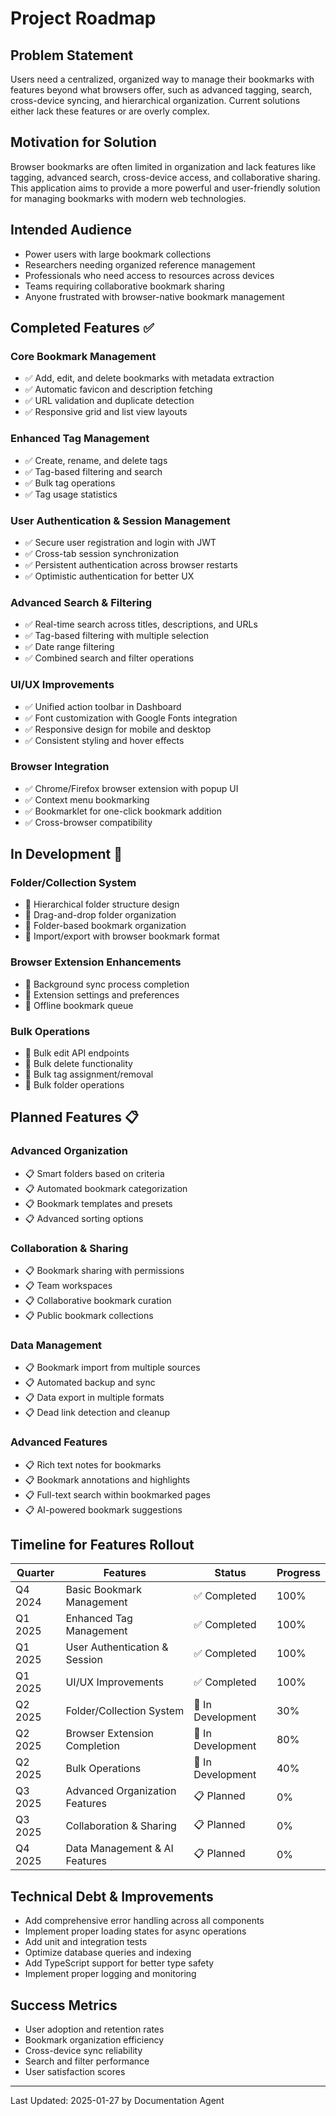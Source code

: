 # Project Roadmap

## Problem Statement
Users need a centralized, organized way to manage their bookmarks with features beyond what browsers offer, such as advanced tagging, search, cross-device syncing, and hierarchical organization. Current solutions either lack these features or are overly complex.

## Motivation for Solution
Browser bookmarks are often limited in organization and lack features like tagging, advanced search, cross-device access, and collaborative sharing. This application aims to provide a more powerful and user-friendly solution for managing bookmarks with modern web technologies.

## Intended Audience
- Power users with large bookmark collections
- Researchers needing organized reference management
- Professionals who need access to resources across devices
- Teams requiring collaborative bookmark sharing
- Anyone frustrated with browser-native bookmark management

## Completed Features ✅

### Core Bookmark Management
- ✅ Add, edit, and delete bookmarks with metadata extraction
- ✅ Automatic favicon and description fetching
- ✅ URL validation and duplicate detection
- ✅ Responsive grid and list view layouts

### Enhanced Tag Management
- ✅ Create, rename, and delete tags
- ✅ Tag-based filtering and search
- ✅ Bulk tag operations
- ✅ Tag usage statistics

### User Authentication & Session Management
- ✅ Secure user registration and login with JWT
- ✅ Cross-tab session synchronization
- ✅ Persistent authentication across browser restarts
- ✅ Optimistic authentication for better UX

### Advanced Search & Filtering
- ✅ Real-time search across titles, descriptions, and URLs
- ✅ Tag-based filtering with multiple selection
- ✅ Date range filtering
- ✅ Combined search and filter operations

### UI/UX Improvements
- ✅ Unified action toolbar in Dashboard
- ✅ Font customization with Google Fonts integration
- ✅ Responsive design for mobile and desktop
- ✅ Consistent styling and hover effects

### Browser Integration
- ✅ Chrome/Firefox browser extension with popup UI
- ✅ Context menu bookmarking
- ✅ Bookmarklet for one-click bookmark addition
- ✅ Cross-browser compatibility

## In Development 🔄

### Folder/Collection System
- 🔄 Hierarchical folder structure design
- 🔄 Drag-and-drop folder organization
- 🔄 Folder-based bookmark organization
- 🔄 Import/export with browser bookmark format

### Browser Extension Enhancements
- 🔄 Background sync process completion
- 🔄 Extension settings and preferences
- 🔄 Offline bookmark queue

### Bulk Operations
- 🔄 Bulk edit API endpoints
- 🔄 Bulk delete functionality
- 🔄 Bulk tag assignment/removal
- 🔄 Bulk folder operations

## Planned Features 📋

### Advanced Organization
- 📋 Smart folders based on criteria
- 📋 Automated bookmark categorization
- 📋 Bookmark templates and presets
- 📋 Advanced sorting options

### Collaboration & Sharing
- 📋 Bookmark sharing with permissions
- 📋 Team workspaces
- 📋 Collaborative bookmark curation
- 📋 Public bookmark collections

### Data Management
- 📋 Bookmark import from multiple sources
- 📋 Automated backup and sync
- 📋 Data export in multiple formats
- 📋 Dead link detection and cleanup

### Advanced Features
- 📋 Rich text notes for bookmarks
- 📋 Bookmark annotations and highlights
- 📋 Full-text search within bookmarked pages
- 📋 AI-powered bookmark suggestions

## Timeline for Features Rollout
| Quarter      | Features                          | Status              | Progress |
|--------------|-----------------------------------|---------------------|----------|
| Q4 2024      | Basic Bookmark Management         | ✅ Completed        | 100%     |
| Q1 2025      | Enhanced Tag Management           | ✅ Completed        | 100%     |
| Q1 2025      | User Authentication & Session     | ✅ Completed        | 100%     |
| Q1 2025      | UI/UX Improvements               | ✅ Completed        | 100%     |
| Q2 2025      | Folder/Collection System         | 🔄 In Development   | 30%      |
| Q2 2025      | Browser Extension Completion     | 🔄 In Development   | 80%      |
| Q2 2025      | Bulk Operations                  | 🔄 In Development   | 40%      |
| Q3 2025      | Advanced Organization Features   | 📋 Planned          | 0%       |
| Q3 2025      | Collaboration & Sharing          | 📋 Planned          | 0%       |
| Q4 2025      | Data Management & AI Features    | 📋 Planned          | 0%       |

## Technical Debt & Improvements
- Add comprehensive error handling across all components
- Implement proper loading states for async operations
- Add unit and integration tests
- Optimize database queries and indexing
- Add TypeScript support for better type safety
- Implement proper logging and monitoring

## Success Metrics
- User adoption and retention rates
- Bookmark organization efficiency
- Cross-device sync reliability
- Search and filter performance
- User satisfaction scores

---
Last Updated: 2025-01-27 by Documentation Agent
